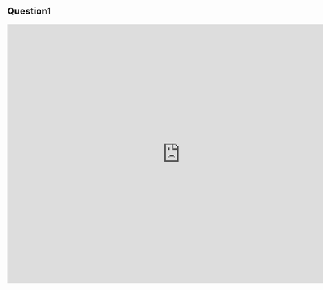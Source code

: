 ## Question1

<iframe src='https://github.com/yuxinguo13/dsc90-wi22-hw06/blob/bde07e712bce6beab1238b667300b9b516f0a175/snow-map.html' width=800 height=600 frameBorder=0></iframe>
